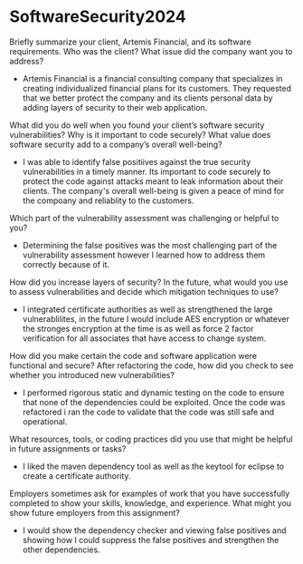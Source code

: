 # SoftwareSecurity2024

Briefly summarize your client, Artemis Financial, and its software requirements. Who was the client? What issue did the company want you to address?
- Artemis Financial is a financial consulting company that specializes in creating individualized financial plans for its customers. They requested that we better protect the company and its clients personal data by adding layers of security to their web application.

What did you do well when you found your client’s software security vulnerabilities? Why is it important to code securely? What value does software security add to a company’s overall well-being?
- I was able to identify false positiives against the true security vulnerabilities in a timely manner. Its important to code securely to protect the code against attacks meant to leak information about their clients. The company's overall well-being is given a peace of mind for the compoany and reliablity to the customers.

Which part of the vulnerability assessment was challenging or helpful to you?
- Determining the false positives was the most challenging part of the vulnerability assessment however I learned how to address them correctly because of it.

How did you increase layers of security? In the future, what would you use to assess vulnerabilities and decide which mitigation techniques to use?
- I integrated certificate authorities as well as strengthened the large vulnerablilites, in the future I would include AES encryption or whatever the stronges encryption at the time is as well as force 2 factor verification for all associates that have access to change system.

How did you make certain the code and software application were functional and secure? After refactoring the code, how did you check to see whether you introduced new vulnerabilities?
- I performed rigorous static and dynamic testing on the code to ensure that none of the dependencies could be exploited. Once the code was refactored i ran the code to validate that the code was still safe and operational.

What resources, tools, or coding practices did you use that might be helpful in future assignments or tasks?
- I liked the maven dependency tool as well as the keytool for eclipse to create a certificate authority.

Employers sometimes ask for examples of work that you have successfully completed to show your skills, knowledge, and experience. What might you show future employers from this assignment?
- I would show the dependency checker and viewing false positives and showing how I could suppress the false positives and strengthen the other dependencies. 
